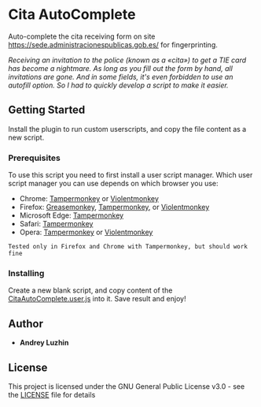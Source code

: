 # Cita AutoComplete

Auto-complete the сita receiving form on site https://sede.administracionespublicas.gob.es/ for fingerprinting.

*Receiving an invitation to the police (known as a «cita») to get a TIE card has become a nightmare. As long as you fill out the form by hand, all invitations are gone. And in some fields, it's even forbidden to use an autofill option.
So I had to quickly develop a script to make it easier.*

## Getting Started

Install the plugin to run custom userscripts, and copy the file content as a new script.

### Prerequisites

To use this script you need to first install a user script manager. Which user script manager you can use depends on which browser you use:
* Chrome: [Tampermonkey](https://chrome.google.com/webstore/detail/tampermonkey/dhdgffkkebhmkfjojejmpbldmpobfkfo) or [Violentmonkey](https://chrome.google.com/webstore/detail/violent-monkey/jinjaccalgkegednnccohejagnlnfdag)
* Firefox: [Greasemonkey](https://addons.mozilla.org/firefox/addon/greasemonkey/), [Tampermonkey](https://addons.mozilla.org/firefox/addon/tampermonkey/), or [Violentmonkey](https://addons.mozilla.org/firefox/addon/violentmonkey/)
* Microsoft Edge: [Tampermonkey](https://www.microsoft.com/store/p/tampermonkey/9nblggh5162s)
* Safari: [Tampermonkey](http://tampermonkey.net/?browser=safari)
* Opera: [Tampermonkey](https://addons.opera.com/extensions/details/tampermonkey-beta/) or [Violentmonkey](https://addons.opera.com/extensions/details/violent-monkey/)

```
Tested only in Firefox and Chrome with Tampermonkey, but should work fine
```

### Installing

Create a new blank script, and copy content of the [CitaAutoComplete.user.js](CitaAutoComplete.user.js) into it. Save result and enjoy!


## Author

* **Andrey Luzhin**

## License

This project is licensed under the GNU General Public License v3.0 - see the [LICENSE](LICENSE) file for details
